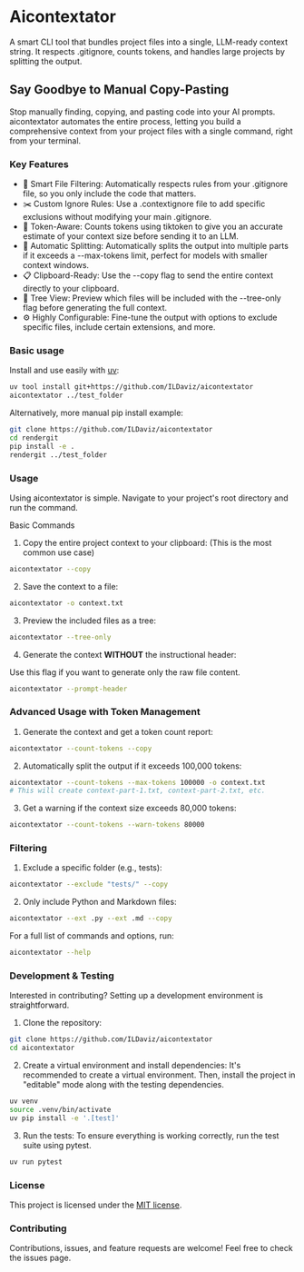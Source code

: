 # Aicontextator
A smart CLI tool that bundles project files into a single, LLM-ready context string. It respects .gitignore, counts tokens, and handles large projects by splitting the output.

## Say Goodbye to Manual Copy-Pasting
Stop manually finding, copying, and pasting code into your AI prompts. aicontextator automates the entire process, letting you build a comprehensive context from your project files with a single command, right from your terminal.

### Key Features
- 🧠 Smart File Filtering: Automatically respects rules from your .gitignore file, so you only include the code that matters.
- ✂️ Custom Ignore Rules: Use a .contextignore file to add specific exclusions without modifying your main .gitignore.
- 🤖 Token-Aware: Counts tokens using tiktoken to give you an accurate estimate of your context size before sending it to an LLM.
- 🧩 Automatic Splitting: Automatically splits the output into multiple parts if it exceeds a --max-tokens limit, perfect for models with smaller context windows.
- 📋 Clipboard-Ready: Use the --copy flag to send the entire context directly to your clipboard.
- 🌲 Tree View: Preview which files will be included with the --tree-only flag before generating the full context.
- ⚙️ Highly Configurable: Fine-tune the output with options to exclude specific files, include certain extensions, and more.

### Basic usage

Install and use easily with [uv](https://docs.astral.sh/uv/):

```bash
uv tool install git+https://github.com/ILDaviz/aicontextator
aicontextator ../test_folder
```

Alternatively, more manual pip install example:

```bash
git clone https://github.com/ILDaviz/aicontextator
cd rendergit
pip install -e .
rendergit ../test_folder
```

### Usage
Using aicontextator is simple. Navigate to your project's root directory and run the command.

Basic Commands
1. Copy the entire project context to your clipboard:
(This is the most common use case)

```bash
aicontextator --copy
```

2. Save the context to a file:

```bash
aicontextator -o context.txt
```

3. Preview the included files as a tree:

```bash
aicontextator --tree-only
```

4. Generate the context **WITHOUT** the instructional header:

Use this flag if you want to generate only the raw file content.

```bash
aicontextator --prompt-header
```

### Advanced Usage with Token Management
1. Generate the context and get a token count report:

```bash
aicontextator --count-tokens --copy
```

2. Automatically split the output if it exceeds 100,000 tokens:

```bash
aicontextator --count-tokens --max-tokens 100000 -o context.txt
# This will create context-part-1.txt, context-part-2.txt, etc.
```

3. Get a warning if the context size exceeds 80,000 tokens:

```bash
aicontextator --count-tokens --warn-tokens 80000
```

### Filtering
1. Exclude a specific folder (e.g., tests):

```bash
aicontextator --exclude "tests/" --copy
```

2. Only include Python and Markdown files:

```bash
aicontextator --ext .py --ext .md --copy
```

For a full list of commands and options, run:

```bash
aicontextator --help
```

### Development & Testing
Interested in contributing? Setting up a development environment is straightforward.

1. Clone the repository:

```bash
git clone https://github.com/ILDaviz/aicontextator
cd aicontextator
```

2. Create a virtual environment and install dependencies:
It's recommended to create a virtual environment. Then, install the project in "editable" mode along with the testing dependencies.

```bash
uv venv
source .venv/bin/activate
uv pip install -e '.[test]'
```

3. Run the tests:
To ensure everything is working correctly, run the test suite using pytest.

```bash
uv run pytest
```

### License
This project is licensed under the [MIT license](https://opensource.org/licenses/MIT).

### Contributing
Contributions, issues, and feature requests are welcome! Feel free to check the issues page.